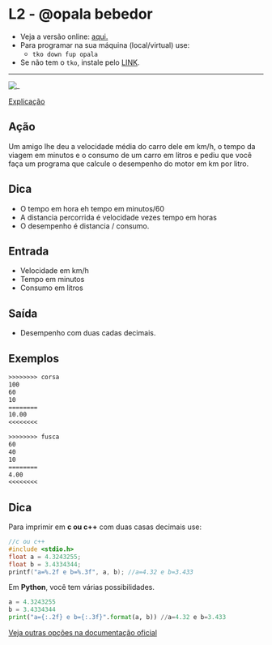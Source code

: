# L2 - @opala bebedor

- Veja a versão online: [aqui.](https://github.com/qxcodefup/arcade/blob/master/base/opala/Readme.md)
- Para programar na sua máquina (local/virtual) use:
  - `tko down fup opala`
- Se não tem o `tko`, instale pelo [LINK](https://github.com/senapk/tko#tko).

---

![_](https://raw.githubusercontent.com/qxcodefup/arcade/master/base/opala/cover.jpg)

[Explicação](https://youtu.be/d0nlVzjtMBE)

## Ação

Um amigo lhe deu a velocidade média do carro dele em km/h, o tempo da viagem em minutos e o consumo de um carro em litros e pediu que você faça um programa que calcule o desempenho do motor em km por litro.

## Dica

- O tempo em hora eh tempo em minutos/60
- A distancia percorrida é velocidade vezes tempo em horas
- O desempenho é distancia / consumo.

## Entrada

- Velocidade em km/h
- Tempo em minutos
- Consumo em litros

## Saída

- Desempenho com duas cadas decimais.

## Exemplos

``` txt
>>>>>>>> corsa
100
60
10
========
10.00
<<<<<<<<

>>>>>>>> fusca
60
40
10
========
4.00
<<<<<<<<
```

## Dica

Para imprimir em **c ou c++** com duas casas decimais use:

```C
//c ou c++
#include <stdio.h>
float a = 4.3243255;
float b = 3.4334344;
printf("a=%.2f e b=%.3f", a, b); //a=4.32 e b=3.433
```

Em  **Python**, você tem várias possibilidades.

```python
a = 4.3243255
b = 3.4334344
print("a={:.2f} e b={:.3f}".format(a, b)) //a=4.32 e b=3.433
```
[Veja outras opções na documentação oficial](https://docs.python.org/pt-br/3/tutorial/inputoutput.html#fancier-output-formatting)

